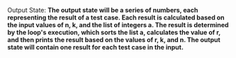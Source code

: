 Output State: **The output state will be a series of numbers, each representing the result of a test case. Each result is calculated based on the input values of n, k, and the list of integers a. The result is determined by the loop's execution, which sorts the list a, calculates the value of r, and then prints the result based on the values of r, k, and n. The output state will contain one result for each test case in the input.**